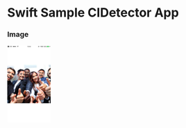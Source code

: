 # Swift Sample CIDetector App

### Image
<img src=https://raw.githubusercontent.com/tailup0/sampleCIDetectorApp/master/Assets/sample.png width=100px>
